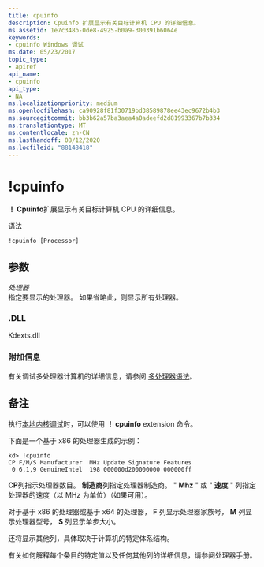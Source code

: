 ```yaml
---
title: cpuinfo
description: Cpuinfo 扩展显示有关目标计算机 CPU 的详细信息。
ms.assetid: 1e7c348b-0de8-4925-b0a9-300391b6064e
keywords:
- cpuinfo Windows 调试
ms.date: 05/23/2017
topic_type:
- apiref
api_name:
- cpuinfo
api_type:
- NA
ms.localizationpriority: medium
ms.openlocfilehash: ca90928f81f30719bd38589878ee43ec9672b4b3
ms.sourcegitcommit: bb3b62a57ba3aea4a0adeefd2d81993367b7b334
ms.translationtype: MT
ms.contentlocale: zh-CN
ms.lasthandoff: 08/12/2020
ms.locfileid: "88148418"
---
```

# <a name="cpuinfo"></a>!cpuinfo


**！ Cpuinfo**扩展显示有关目标计算机 CPU 的详细信息。

语法

```dbgsyntax
!cpuinfo [Processor] 
```

## <a name="span-idddk__cpuinfo_dbgspanspan-idddk__cpuinfo_dbgspanparameters"></a><span id="ddk__cpuinfo_dbg"></span><span id="DDK__CPUINFO_DBG"></span>参数


<span id="_______Processor______"></span><span id="_______processor______"></span><span id="_______PROCESSOR______"></span>*处理器*   
指定要显示的处理器。 如果省略此，则显示所有处理器。

### <a name="span-iddllspanspan-iddllspandll"></a><span id="DLL"></span><span id="dll"></span>.DLL

Kdexts.dll

### <a name="span-idadditional_informationspanspan-idadditional_informationspanspan-idadditional_informationspanadditional-information"></a><span id="Additional_Information"></span><span id="additional_information"></span><span id="ADDITIONAL_INFORMATION"></span>附加信息

有关调试多处理器计算机的详细信息，请参阅 [多处理器语法](multiprocessor-syntax.md)。

<a name="remarks"></a>备注
-------

执行[本地内核调试](performing-local-kernel-debugging.md)时，可以使用 **！ cpuinfo** extension 命令。

下面是一个基于 x86 的处理器生成的示例：

```dbgcmd
kd> !cpuinfo
CP F/M/S Manufacturer  MHz Update Signature Features 
 0 6,1,9 GenuineIntel  198 000000d200000000 000000ff 
```

**CP**列指示处理器数目。 **制造商**列指定处理器制造商。 " **Mhz** " 或 " **速度** " 列指定处理器的速度（以 MHz 为单位）（如果可用）。

对于基于 x86 的处理器或基于 x64 的处理器， **F** 列显示处理器家族号， **M** 列显示处理器型号， **S** 列显示单步大小。

还将显示其他列，具体取决于计算机的特定体系结构。

有关如何解释每个条目的特定值以及任何其他列的详细信息，请参阅处理器手册。

 

 





